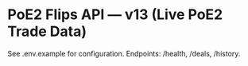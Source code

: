 # PoE2 Flips API — v13 (Live PoE2 Trade Data)
See .env.example for configuration. Endpoints: /health, /deals, /history.
